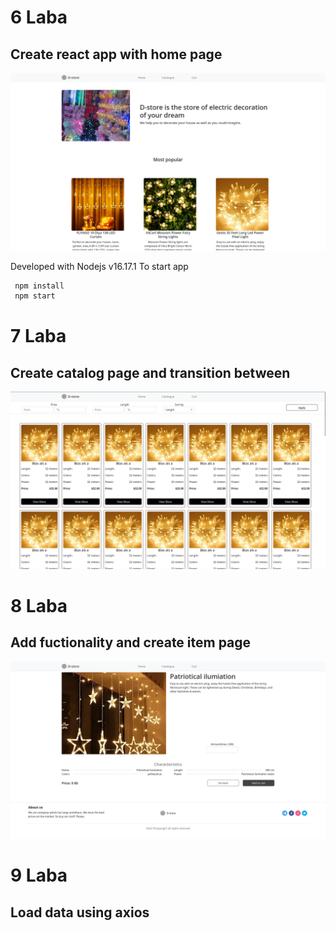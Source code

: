 # 6 Laba

## Create react app with home page

![Example](/images/example.png)

Developed with Nodejs v16.17.1
To start app 

```bash
 npm install
 npm start
```
# 7 Laba

## Create catalog page and transition between

![Example](/images/catalog.png)

# 8 Laba

## Add fuctionality and create item page

![Example](/images/item.png)


# 9 Laba

## Load data using axios

